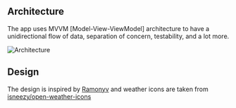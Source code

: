 ## Architecture
The app uses MVVM [Model-View-ViewModel] architecture to have a unidirectional flow of data, separation of concern, testability, and a lot more.

![Architecture](https://developer.android.com/topic/libraries/architecture/images/final-architecture.png)


## Design
The design is inspired by [Ramonyv](https://www.uplabs.com/posts/weather-app-freebie) and weather icons are taken from [isneezy/open-weather-icons](https://github.com/isneezy/open-weather-icons)

